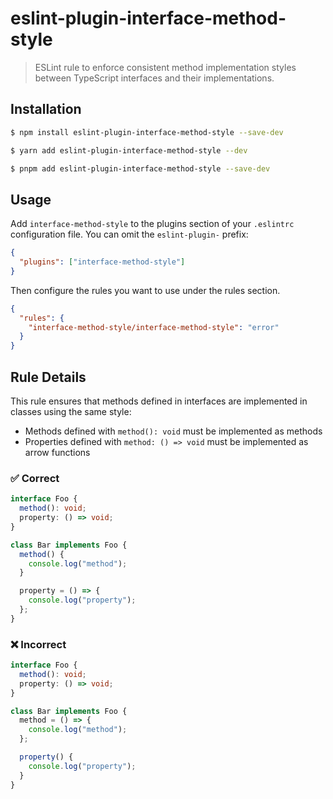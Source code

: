 # eslint-plugin-interface-method-style

> ESLint rule to enforce consistent method implementation styles between TypeScript interfaces and their implementations.

## Installation

```sh
$ npm install eslint-plugin-interface-method-style --save-dev
```

```sh
$ yarn add eslint-plugin-interface-method-style --dev
```

```sh
$ pnpm add eslint-plugin-interface-method-style --save-dev
```

## Usage

Add `interface-method-style` to the plugins section of your `.eslintrc` configuration file. You can omit the `eslint-plugin-` prefix:

```json
{
  "plugins": ["interface-method-style"]
}
```

Then configure the rules you want to use under the rules section.

```json
{
  "rules": {
    "interface-method-style/interface-method-style": "error"
  }
}
```

## Rule Details

This rule ensures that methods defined in interfaces are implemented in classes using the same style:

- Methods defined with `method(): void` must be implemented as methods
- Properties defined with `method: () => void` must be implemented as arrow functions

### ✅ Correct

```ts
interface Foo {
  method(): void;
  property: () => void;
}

class Bar implements Foo {
  method() {
    console.log("method");
  }

  property = () => {
    console.log("property");
  };
}
```

### ❌ Incorrect

```ts
interface Foo {
  method(): void;
  property: () => void;
}

class Bar implements Foo {
  method = () => {
    console.log("method");
  };

  property() {
    console.log("property");
  }
}
```
